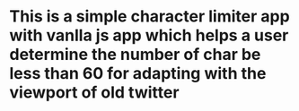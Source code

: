 <h1>This is a simple character limiter app with vanlla js app which helps a user determine the number of char be less than 60 for adapting with the viewport of old twitter</h1>
